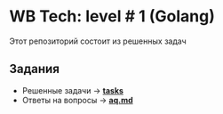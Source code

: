 # WB Tech: level # 1 (Golang)
Этот репозиторий состоит из решенных задач
## Задания
- Решенные задачи -> **[tasks](tasks)**
- Ответы на вопросы -> **[aq.md](aq.md)**